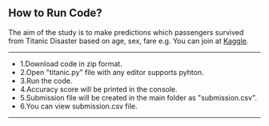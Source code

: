 
<h2>How to Run Code?</h2>
The aim of the study is to make predictions which passengers survived from Titanic Disaster based on age, sex, fare e.g. You can join at <a href="https://www.kaggle.com/c/titanic">Kaggle<a>.
<hr>
<ul>
  <li>1.Download code in zip format.</li>
  <li>2.Open "titanic.py" file with any editor supports pyhton.</li>
  <li>3.Run the code.</li>
  <li>4.Accuracy score will be printed in the console.</li>
  <li>5.Submission file will be created in the main folder as "submission.csv". </li>
  <li>6.You can view submission.csv file.</li>
</ul>
<hr>

